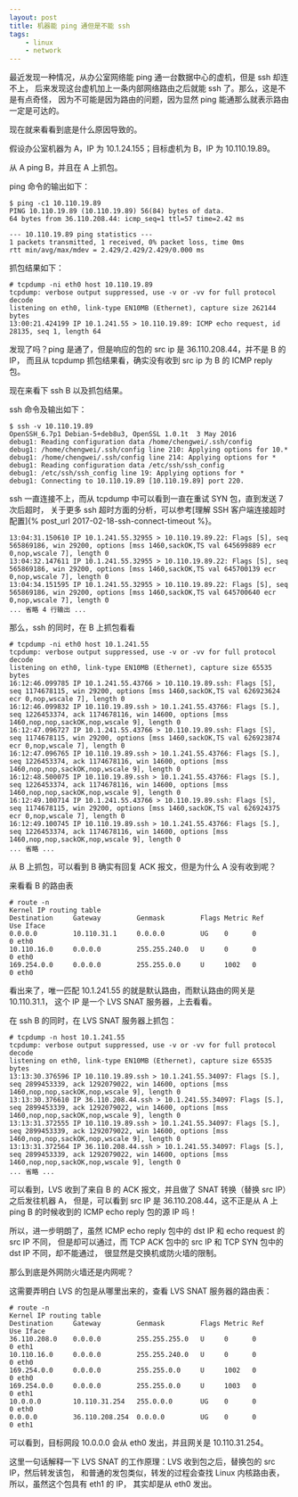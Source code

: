 ```yaml
---
layout: post
title: 机器能 ping 通但是不能 ssh
tags:
    - linux
    - network
---
```


最近发现一种情况，从办公室网络能 ping 通一台数据中心的虚机，但是 ssh 却连不上，
后来发现这台虚机加上一条内部网络路由之后就能 ssh 了。那么，这是不是有点奇怪，
因为不可能是因为路由的问题，因为显然 ping 能通那么就表示路由一定是可达的。

现在就来看看到底是什么原因导致的。

假设办公室机器为 A，IP 为 10.1.24.155；目标虚机为 B，IP 为 10.110.19.89。

从 A ping B，并且在 A 上抓包。

ping 命令的输出如下：

```
$ ping -c1 10.110.19.89
PING 10.110.19.89 (10.110.19.89) 56(84) bytes of data.
64 bytes from 36.110.208.44: icmp_seq=1 ttl=57 time=2.42 ms

--- 10.110.19.89 ping statistics ---
1 packets transmitted, 1 received, 0% packet loss, time 0ms
rtt min/avg/max/mdev = 2.429/2.429/2.429/0.000 ms
```

抓包结果如下：

```
# tcpdump -ni eth0 host 10.110.19.89
tcpdump: verbose output suppressed, use -v or -vv for full protocol decode
listening on eth0, link-type EN10MB (Ethernet), capture size 262144 bytes
13:00:21.424199 IP 10.1.241.55 > 10.110.19.89: ICMP echo request, id 28135, seq 1, length 64
```

发现了吗？ping 是通了，但是响应的包的 src ip 是 36.110.208.44，并不是 B 的 IP，
而且从 tcpdump 抓包结果看，确实没有收到 src ip 为 B 的 ICMP reply 包。

现在来看下 ssh B 以及抓包结果。

ssh 命令及输出如下：

```
$ ssh -v 10.110.19.89
OpenSSH_6.7p1 Debian-5+deb8u3, OpenSSL 1.0.1t  3 May 2016
debug1: Reading configuration data /home/chengwei/.ssh/config
debug1: /home/chengwei/.ssh/config line 210: Applying options for 10.*
debug1: /home/chengwei/.ssh/config line 214: Applying options for *
debug1: Reading configuration data /etc/ssh/ssh_config
debug1: /etc/ssh/ssh_config line 19: Applying options for *
debug1: Connecting to 10.110.19.89 [10.110.19.89] port 220.
```

ssh 一直连接不上，而从 tcpdump 中可以看到一直在重试 SYN 包，直到发送 7 次后超时，
关于更多 ssh 超时方面的分析，可以参考[理解 SSH 客户端连接超时配置]{% post_url 2017-02-18-ssh-connect-timeout %}。

```
13:04:31.150610 IP 10.1.241.55.32955 > 10.110.19.89.22: Flags [S], seq 565869186, win 29200, options [mss 1460,sackOK,TS val 645699889 ecr 0,nop,wscale 7], length 0
13:04:32.147611 IP 10.1.241.55.32955 > 10.110.19.89.22: Flags [S], seq 565869186, win 29200, options [mss 1460,sackOK,TS val 645700139 ecr 0,nop,wscale 7], length 0
13:04:34.151595 IP 10.1.241.55.32955 > 10.110.19.89.22: Flags [S], seq 565869186, win 29200, options [mss 1460,sackOK,TS val 645700640 ecr 0,nop,wscale 7], length 0
... 省略 4 行输出 ...
```

那么，ssh 的同时，在 B 上抓包看看

```
# tcpdump -ni eth0 host 10.1.241.55                                                                                                                                          
tcpdump: verbose output suppressed, use -v or -vv for full protocol decode
listening on eth0, link-type EN10MB (Ethernet), capture size 65535 bytes
16:12:46.099785 IP 10.1.241.55.43766 > 10.110.19.89.ssh: Flags [S], seq 1174678115, win 29200, options [mss 1460,sackOK,TS val 626923624 ecr 0,nop,wscale 7], length 0
16:12:46.099832 IP 10.110.19.89.ssh > 10.1.241.55.43766: Flags [S.], seq 1226453374, ack 1174678116, win 14600, options [mss 1460,nop,nop,sackOK,nop,wscale 9], length 0
16:12:47.096727 IP 10.1.241.55.43766 > 10.110.19.89.ssh: Flags [S], seq 1174678115, win 29200, options [mss 1460,sackOK,TS val 626923874 ecr 0,nop,wscale 7], length 0
16:12:47.096765 IP 10.110.19.89.ssh > 10.1.241.55.43766: Flags [S.], seq 1226453374, ack 1174678116, win 14600, options [mss 1460,nop,nop,sackOK,nop,wscale 9], length 0
16:12:48.500075 IP 10.110.19.89.ssh > 10.1.241.55.43766: Flags [S.], seq 1226453374, ack 1174678116, win 14600, options [mss 1460,nop,nop,sackOK,nop,wscale 9], length 0
16:12:49.100714 IP 10.1.241.55.43766 > 10.110.19.89.ssh: Flags [S], seq 1174678115, win 29200, options [mss 1460,sackOK,TS val 626924375 ecr 0,nop,wscale 7], length 0
16:12:49.100745 IP 10.110.19.89.ssh > 10.1.241.55.43766: Flags [S.], seq 1226453374, ack 1174678116, win 14600, options [mss 1460,nop,nop,sackOK,nop,wscale 9], length 0
... 省略 ...
```

从 B 上抓包，可以看到 B 确实有回复 ACK 报文，但是为什么 A 没有收到呢？

来看看 B 的路由表

```
# route -n
Kernel IP routing table
Destination     Gateway         Genmask         Flags Metric Ref    Use Iface
0.0.0.0         10.110.31.1     0.0.0.0         UG    0      0        0 eth0
10.110.16.0     0.0.0.0         255.255.240.0   U     0      0        0 eth0
169.254.0.0     0.0.0.0         255.255.0.0     U     1002   0        0 eth0
```

看出来了，唯一匹配 10.1.241.55 的就是默认路由，而默认路由的网关是 10.110.31.1，
这个 IP 是一个 LVS SNAT 服务器，上去看看。

在 ssh B 的同时，在 LVS SNAT 服务器上抓包：

```
# tcpdump -n host 10.1.241.55
tcpdump: verbose output suppressed, use -v or -vv for full protocol decode
listening on eth0, link-type EN10MB (Ethernet), capture size 65535 bytes
13:13:30.376596 IP 10.110.19.89.ssh > 10.1.241.55.34097: Flags [S.], seq 2899453339, ack 1292079022, win 14600, options [mss 1460,nop,nop,sackOK,nop,wscale 9], length 0
13:13:30.376610 IP 36.110.208.44.ssh > 10.1.241.55.34097: Flags [S.], seq 2899453339, ack 1292079022, win 14600, options [mss 1460,nop,nop,sackOK,nop,wscale 9], length 0
13:13:31.372555 IP 10.110.19.89.ssh > 10.1.241.55.34097: Flags [S.], seq 2899453339, ack 1292079022, win 14600, options [mss 1460,nop,nop,sackOK,nop,wscale 9], length 0
13:13:31.372564 IP 36.110.208.44.ssh > 10.1.241.55.34097: Flags [S.], seq 2899453339, ack 1292079022, win 14600, options [mss 1460,nop,nop,sackOK,nop,wscale 9], length 0
... 省略 ...
```

可以看到，LVS 收到了来自 B 的 ACK 报文，并且做了 SNAT 转换（替换 src IP）之后发往机器 A，
但是，可以看到 src IP 是 36.110.208.44，这不正是从 A 上 ping B 的时候收到的 ICMP echo reply 包的源 IP 吗！

所以，进一步明朗了，虽然 ICMP echo reply 包中的 dst IP 和 echo request 的 src IP 不同，
但是却可以通过，而 TCP ACK 包中的 src IP 和 TCP SYN 包中的 dst IP 不同，却不能通过，
很显然是交换机或防火墙的限制。

那么到底是外网防火墙还是内网呢？

这需要弄明白 LVS 的包是从哪里出来的，查看 LVS SNAT 服务器的路由表：

```
# route -n
Kernel IP routing table
Destination     Gateway         Genmask         Flags Metric Ref    Use Iface
36.110.208.0    0.0.0.0         255.255.255.0   U     0      0        0 eth1
10.110.16.0     0.0.0.0         255.255.240.0   U     0      0        0 eth0
169.254.0.0     0.0.0.0         255.255.0.0     U     1002   0        0 eth0
169.254.0.0     0.0.0.0         255.255.0.0     U     1003   0        0 eth1
10.0.0.0        10.110.31.254   255.0.0.0       UG    0      0        0 eth0
0.0.0.0         36.110.208.254  0.0.0.0         UG    0      0        0 eth1
```

可以看到，目标网段 10.0.0.0 会从 eth0 发出，并且网关是 10.110.31.254。

这里一句话解释一下 LVS SNAT 的工作原理：LVS 收到包之后，替换包的 src IP，然后转发该包，
和普通的发包类似，转发的过程会查找 Linux 内核路由表，所以，虽然这个包具有 eth1 的 IP，
其实却是从 eth0 发出。
